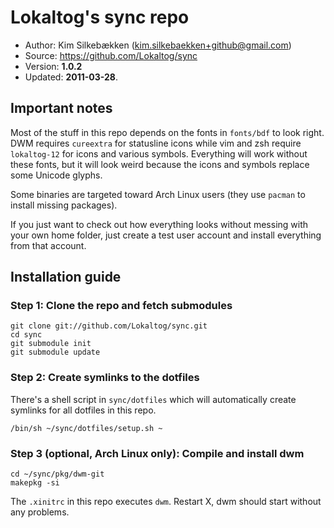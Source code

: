 # Lokaltog's sync repo

- Author: Kim Silkebækken (kim.silkebaekken+github@gmail.com)
- Source: <https://github.com/Lokaltog/sync>
- Version: **1.0.2**
- Updated: **2011-03-28**.

## Important notes

Most of the stuff in this repo depends on the fonts in `fonts/bdf` to 
look right. DWM requires `cureextra` for statusline icons while vim and 
zsh require `lokaltog-12` for icons and various symbols. Everything will 
work without these fonts, but it will look weird because the icons and 
symbols replace some Unicode glyphs.

Some binaries are targeted toward Arch Linux users (they use `pacman` to 
install missing packages).

If you just want to check out how everything looks without messing with 
your own home folder, just create a test user account and install 
everything from that account.

## Installation guide

### Step 1: Clone the repo and fetch submodules

	git clone git://github.com/Lokaltog/sync.git
	cd sync
	git submodule init
	git submodule update

### Step 2: Create symlinks to the dotfiles

There's a shell script in `sync/dotfiles` which will automatically 
create symlinks for all dotfiles in this repo.

	/bin/sh ~/sync/dotfiles/setup.sh ~

### Step 3 (optional, Arch Linux only): Compile and install dwm

	cd ~/sync/pkg/dwm-git
	makepkg -si

The `.xinitrc` in this repo executes `dwm`. Restart X, dwm should start 
without any problems.
